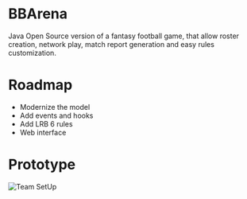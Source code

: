 # BBArena
Java Open Source version of a fantasy football game, that allow roster creation, network play, match report generation and easy rules customization.

# Roadmap
- Modernize the model
- Add events and hooks
- Add LRB 6 rules
- Web interface

# Prototype
![Team SetUp](/docs/team_setup.png)
